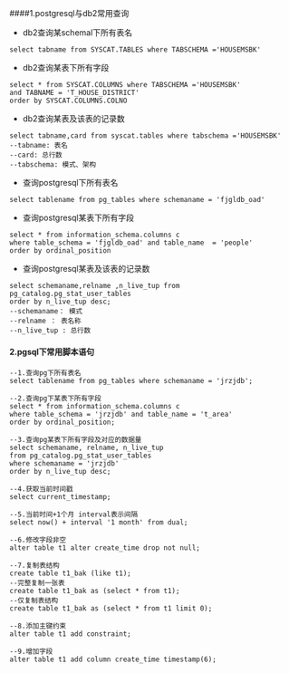 ####1.postgresql与db2常用查询
+ db2查询某schemal下所有表名
````shell script
select tabname from SYSCAT.TABLES where TABSCHEMA ='HOUSEMSBK'
````

+ db2查询某表下所有字段
````shell script
select * from SYSCAT.COLUMNS where TABSCHEMA ='HOUSEMSBK'
and TABNAME = 'T_HOUSE_DISTRICT'
order by SYSCAT.COLUMNS.COLNO
````
+ db2查询某表及该表的记录数
````shell script
select tabname,card from syscat.tables where tabschema ='HOUSEMSBK'
--tabname: 表名
--card: 总行数
--tabschema: 模式、架构
````

+ 查询postgresql下所有表名
````shell script
select tablename from pg_tables where schemaname = 'fjgldb_oad'
````

+ 查询postgresql某表下所有字段
````shell script
select * from information_schema.columns c 
where table_schema = 'fjgldb_oad' and table_name  = 'people'
order by ordinal_position 
````

+ 查询postgresql某表及该表的记录数
````shell script
select schemaname,relname ,n_live_tup from pg_catalog.pg_stat_user_tables 
order by n_live_tup desc; 
--schemaname： 模式
--relname ： 表名称
--n_live_tup : 总行数
````

#### 2.pgsql下常用脚本语句
````shell script
--1.查询pg下所有表名
select tablename from pg_tables where schemaname = 'jrzjdb';

--2.查询pg下某表下所有字段
select * from information_schema.columns c
where table_schema = 'jrzjdb' and table_name = 't_area'
order by ordinal_position;

--3.查询pg某表下所有字段及对应的数据量
select schemaname, relname, n_live_tup
from pg_catalog.pg_stat_user_tables
where schemaname = 'jrzjdb'
order by n_live_tup desc;

--4.获取当前时间戳
select current_timestamp;

--5.当前时间+1个月 interval表示间隔
select now() + interval '1 month' from dual;

--6.修改字段非空
alter table t1 alter create_time drop not null;

--7.复制表结构
create table t1_bak (like t1);
--完整复制一张表
create table t1_bak as (select * from t1);
--仅复制表结构
create table t1_bak as (select * from t1 limit 0);

--8.添加主键约束
alter table t1 add constraint;

--9.增加字段
alter table t1 add column create_time timestamp(6);
````